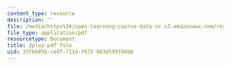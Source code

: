 ```yaml
---
content_type: resource
description: ''
file: /media/https%3A/open-learning-course-data-rc.s3.amazonaws.com/res-18-007-calculus-revisited-multivariable-calculus-fall-2011/33f6b85bce4f711df072683d595f04b0_YeZ0J9Hxgb0.pdf
file_type: application/pdf
resourcetype: Document
title: 3play pdf file
uid: 33f6b85b-ce4f-711d-f072-683d595f04b0
---
```

